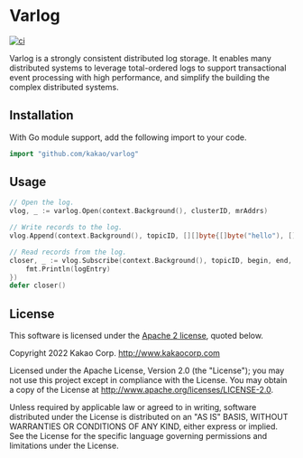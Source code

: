 # Varlog 

[![ci](https://github.com/kakao/varlog/actions/workflows/ci.yaml/badge.svg?branch=main)](https://github.com/kakao/varlog/actions?query=workflow%3Aci+branch%3Amain)

Varlog is a strongly consistent distributed log storage. It enables many
distributed systems to leverage total-ordered logs to support transactional
event processing with high performance, and simplify the building the complex
distributed systems.

## Installation

With Go module support, add the following import to your code.

```go
import "github.com/kakao/varlog"
```

## Usage

```go
// Open the log.
vlog, _ := varlog.Open(context.Background(), clusterID, mrAddrs)

// Write records to the log.
vlog.Append(context.Background(), topicID, [][]byte{[]byte("hello"), []byte("varlog")})

// Read records from the log.
closer, _ := vlog.Subscribe(context.Background(), topicID, begin, end, func(logEntry varlogpb.LogEntry, err error) {
    fmt.Println(logEntry)
})
defer closer()
```

## License

This software is licensed under the [Apache 2 license](LICENSE), quoted below.

Copyright 2022 Kakao Corp. <http://www.kakaocorp.com>

Licensed under the Apache License, Version 2.0 (the "License"); you may not use
this project except in compliance with the License. You may obtain a copy of
the License at http://www.apache.org/licenses/LICENSE-2.0.

Unless required by applicable law or agreed to in writing, software distributed
under the License is distributed on an "AS IS" BASIS, WITHOUT WARRANTIES OR
CONDITIONS OF ANY KIND, either express or implied. See the License for the
specific language governing permissions and limitations under the License.
